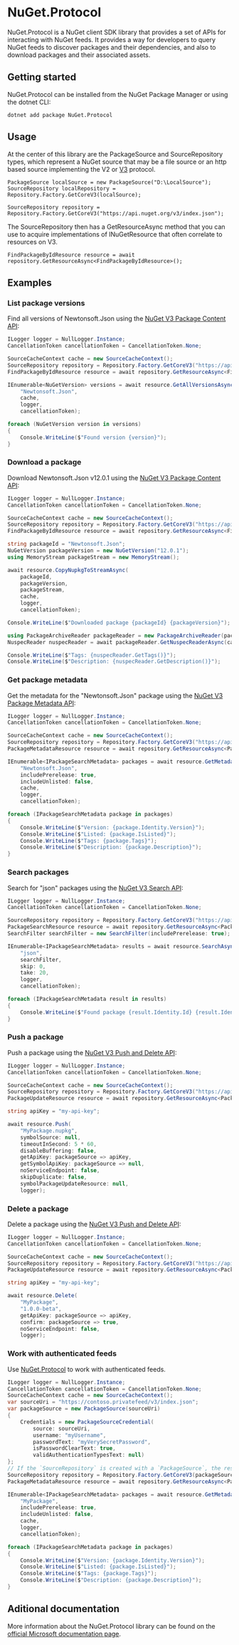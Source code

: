 # NuGet.Protocol

NuGet.Protocol is a NuGet client SDK library that provides a set of APIs for interacting with NuGet feeds. It provides a way for developers to query NuGet feeds to discover packages and their dependencies, and also to download packages and their associated assets.

## Getting started

NuGet.Protocol can be installed from the NuGet Package Manager or using the dotnet CLI:

```
dotnet add package NuGet.Protocol
```

## Usage

At the center of this library are the PackageSource and SourceRepository types, which represent a NuGet source that may be a file source or an http based source implementing the V2 or [V3](https://learn.microsoft.com/en-us/nuget/api/overview#versioning) protocol.

```
PackageSource localSource = new PackageSource("D:\LocalSource");
SourceRepository localRepository = Repository.Factory.GetCoreV3(localSource);

SourceRepository repository = Repository.Factory.GetCoreV3("https://api.nuget.org/v3/index.json");
```

The SourceRepository then has a GetResourceAsync method that you can use to acquire implementations of INuGetResource that often correlate to resources on V3.

```
FindPackageByIdResource resource = await repository.GetResourceAsync<FindPackageByIdResource>(); 
```

## Examples
### List package versions

Find all versions of Newtonsoft.Json using the [NuGet V3 Package Content API](https://learn.microsoft.com/nuget/api/package-base-address-resource#enumerate-package-versions):

```c#
ILogger logger = NullLogger.Instance;
CancellationToken cancellationToken = CancellationToken.None;

SourceCacheContext cache = new SourceCacheContext();
SourceRepository repository = Repository.Factory.GetCoreV3("https://api.nuget.org/v3/index.json");
FindPackageByIdResource resource = await repository.GetResourceAsync<FindPackageByIdResource>();

IEnumerable<NuGetVersion> versions = await resource.GetAllVersionsAsync(
    "Newtonsoft.Json",
    cache,
    logger,
    cancellationToken);

foreach (NuGetVersion version in versions)
{
    Console.WriteLine($"Found version {version}");
}
```

### Download a package

Download Newtonsoft.Json v12.0.1 using the [NuGet V3 Package Content API](https://learn.microsoft.com/nuget/api/package-base-address-resource):

```c#
ILogger logger = NullLogger.Instance;
CancellationToken cancellationToken = CancellationToken.None;

SourceCacheContext cache = new SourceCacheContext();
SourceRepository repository = Repository.Factory.GetCoreV3("https://api.nuget.org/v3/index.json");
FindPackageByIdResource resource = await repository.GetResourceAsync<FindPackageByIdResource>();

string packageId = "Newtonsoft.Json";
NuGetVersion packageVersion = new NuGetVersion("12.0.1");
using MemoryStream packageStream = new MemoryStream();

await resource.CopyNupkgToStreamAsync(
    packageId,
    packageVersion,
    packageStream,
    cache,
    logger,
    cancellationToken);

Console.WriteLine($"Downloaded package {packageId} {packageVersion}");

using PackageArchiveReader packageReader = new PackageArchiveReader(packageStream);
NuspecReader nuspecReader = await packageReader.GetNuspecReaderAsync(cancellationToken);

Console.WriteLine($"Tags: {nuspecReader.GetTags()}");
Console.WriteLine($"Description: {nuspecReader.GetDescription()}");
```

### Get package metadata

Get the metadata for the "Newtonsoft.Json" package using the [NuGet V3 Package Metadata API](https://learn.microsoft.com/nuget/api/registration-base-url-resource):

```c#
ILogger logger = NullLogger.Instance;
CancellationToken cancellationToken = CancellationToken.None;

SourceCacheContext cache = new SourceCacheContext();
SourceRepository repository = Repository.Factory.GetCoreV3("https://api.nuget.org/v3/index.json");
PackageMetadataResource resource = await repository.GetResourceAsync<PackageMetadataResource>();

IEnumerable<IPackageSearchMetadata> packages = await resource.GetMetadataAsync(
    "Newtonsoft.Json",
    includePrerelease: true,
    includeUnlisted: false,
    cache,
    logger,
    cancellationToken);

foreach (IPackageSearchMetadata package in packages)
{
    Console.WriteLine($"Version: {package.Identity.Version}");
    Console.WriteLine($"Listed: {package.IsListed}");
    Console.WriteLine($"Tags: {package.Tags}");
    Console.WriteLine($"Description: {package.Description}");
}
```

### Search packages

Search for "json" packages using the [NuGet V3 Search API](https://learn.microsoft.com/nuget/api/search-query-service-resource):

```c#
ILogger logger = NullLogger.Instance;
CancellationToken cancellationToken = CancellationToken.None;

SourceRepository repository = Repository.Factory.GetCoreV3("https://api.nuget.org/v3/index.json");
PackageSearchResource resource = await repository.GetResourceAsync<PackageSearchResource>();
SearchFilter searchFilter = new SearchFilter(includePrerelease: true);

IEnumerable<IPackageSearchMetadata> results = await resource.SearchAsync(
    "json",
    searchFilter,
    skip: 0,
    take: 20,
    logger,
    cancellationToken);

foreach (IPackageSearchMetadata result in results)
{
    Console.WriteLine($"Found package {result.Identity.Id} {result.Identity.Version}");
}
```

### Push a package

Push a package using the [NuGet V3 Push and Delete API](https://learn.microsoft.com/nuget/api/package-publish-resource):

```c#
ILogger logger = NullLogger.Instance;
CancellationToken cancellationToken = CancellationToken.None;

SourceCacheContext cache = new SourceCacheContext();
SourceRepository repository = Repository.Factory.GetCoreV3("https://api.nuget.org/v3/index.json");
PackageUpdateResource resource = await repository.GetResourceAsync<PackageUpdateResource>();

string apiKey = "my-api-key";

await resource.Push(
    "MyPackage.nupkg",
    symbolSource: null,
    timeoutInSecond: 5 * 60,
    disableBuffering: false,
    getApiKey: packageSource => apiKey,
    getSymbolApiKey: packageSource => null,
    noServiceEndpoint: false,
    skipDuplicate: false,
    symbolPackageUpdateResource: null,
    logger);
```

### Delete a package

Delete a package using the [NuGet V3 Push and Delete API](https://learn.microsoft.com/nuget/api/package-publish-resource):

```c#
ILogger logger = NullLogger.Instance;
CancellationToken cancellationToken = CancellationToken.None;

SourceCacheContext cache = new SourceCacheContext();
SourceRepository repository = Repository.Factory.GetCoreV3("https://api.nuget.org/v3/index.json");
PackageUpdateResource resource = await repository.GetResourceAsync<PackageUpdateResource>();

string apiKey = "my-api-key";

await resource.Delete(
    "MyPackage",
    "1.0.0-beta",
    getApiKey: packageSource => apiKey,
    confirm: packageSource => true,
    noServiceEndpoint: false,
    logger);
```

### Work with authenticated feeds

Use [NuGet.Protocol](https://www.nuget.org/packages/NuGet.Protocol) to work with authenticated feeds.

```c#
ILogger logger = NullLogger.Instance;
CancellationToken cancellationToken = CancellationToken.None;
SourceCacheContext cache = new SourceCacheContext();
var sourceUri = "https://contoso.privatefeed/v3/index.json";
var packageSource = new PackageSource(sourceUri)
{
    Credentials = new PackageSourceCredential(
        source: sourceUri,
        username: "myUsername",
        passwordText: "myVerySecretPassword",
        isPasswordClearText: true,
        validAuthenticationTypesText: null)
};
// If the `SourceRepository` is created with a `PackageSource`, the rest of APIs will consume the credentials attached to `PackageSource.Credentials`.
SourceRepository repository = Repository.Factory.GetCoreV3(packageSource);
PackageMetadataResource resource = await repository.GetResourceAsync<PackageMetadataResource>();

IEnumerable<IPackageSearchMetadata> packages = await resource.GetMetadataAsync(
    "MyPackage",
    includePrerelease: true,
    includeUnlisted: false,
    cache,
    logger,
    cancellationToken);

foreach (IPackageSearchMetadata package in packages)
{
    Console.WriteLine($"Version: {package.Identity.Version}");
    Console.WriteLine($"Listed: {package.IsListed}");
    Console.WriteLine($"Tags: {package.Tags}");
    Console.WriteLine($"Description: {package.Description}");
}
```

## Aditional documentation

More information about the NuGet.Protocol library can be found on the [official Microsoft documentation page](https://learn.microsoft.com/nuget/reference/nuget-client-sdk#nugetprotocol).